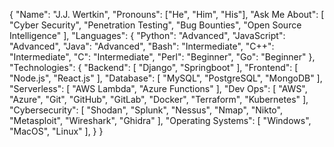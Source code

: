 { 
    "Name": "J.J. Wertkin", 
    "Pronouns": ["He", "Him", "His"], 
    "Ask Me About": [ 
        "Cyber Security",
        "Penetration Testing",
        "Bug Bounties",
        "Open Source Intelligence" 
    ], 
    "Languages": { 
        "Python": "Advanced",
        "JavaScript": "Advanced",
        "Java": "Advanced",
        "Bash": "Intermediate",
        "C++": "Intermediate", 
        "C": "Intermediate",
        "Perl": "Beginner",
        "Go": "Beginner" 
    },
    "Technologies": { 
        "Backend": [ 
            "Django",
            "Springboot" 
        ], 
        "Frontend": [ 
            "Node.js",
            "React.js" 
        ], 
        "Database": [ 
            "MySQL",
            "PostgreSQL",
            "MongoDB" 
        ], 
        "Serverless": [ 
            "AWS Lambda",
            "Azure Functions" 
        ], 
        "Dev Ops": [ 
            "AWS",
            "Azure",
            "Git",
            "GitHub",
            "GitLab",
            "Docker",
            "Terraform",
            "Kubernetes" 
        ], 
        "Cybersecurity": [ 
            "Shodan",
            "Splunk",
            "Nessus",
            "Nmap",
            "Nikto",
            "Metasploit",
            "Wireshark",
            "Ghidra"
        ], 
        "Operating Systems": [ 
            "Windows",
            "MacOS",
            "Linux" 
        ],
    }
}

